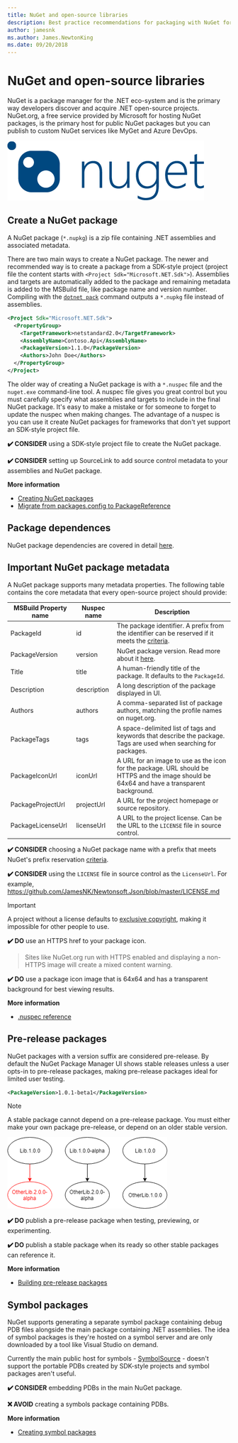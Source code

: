 ```yaml
---
title: NuGet and open-source libraries
description: Best practice recommendations for packaging with NuGet for .NET libraries.
author: jamesnk
ms.author: James.NewtonKing
ms.date: 09/20/2018
---
```

# NuGet and open-source libraries

NuGet is a package manager for the .NET eco-system and is the primary way developers discover and acquire .NET open-source projects. NuGet.org, a free service provided by Microsoft for hosting NuGet packages, is the primary host for public NuGet packages but you can publish to custom NuGet services like MyGet and Azure DevOps.

![NuGet](./media/nuget-logo.png "NuGet")

## Create a NuGet package

A NuGet package (`*.nupkg`) is a zip file containing .NET assemblies and associated metadata.

There are two main ways to create a NuGet package. The newer and recommended way is to create a package from a SDK-style project (project file the content starts with `<Project Sdk="Microsoft.NET.Sdk">`). Assemblies and targets are automatically added to the package and remaining metadata is added to the MSBuild file, like package name and version number. Compiling with the [`dotnet pack`](../../core/tools/dotnet-pack.md) command outputs a `*.nupkg` file instead of assemblies.

```xml
<Project Sdk="Microsoft.NET.Sdk">
  <PropertyGroup>
    <TargetFramework>netstandard2.0</TargetFramework>
    <AssemblyName>Contoso.Api</AssemblyName>
    <PackageVersion>1.1.0</PackageVersion>
    <Authors>John Doe</Authors>
  </PropertyGroup>
</Project>
```

The older way of creating a NuGet package is with a `*.nuspec` file and the `nuget.exe` command-line tool. A nuspec file gives you great control but you must carefully specify what assemblies and targets to include in the final NuGet package. It's easy to make a mistake or for someone to forget to update the nuspec when making changes. The advantage of a nuspec is you can use it create NuGet packages for frameworks that don't yet support an SDK-style project file.

**✔️ CONSIDER** using a SDK-style project file to create the NuGet package.

**✔️ CONSIDER** setting up SourceLink to add source control metadata to your assemblies and NuGet package.

**More information**

* [Creating NuGet packages](https://docs.microsoft.com/en-us/nuget/create-packages/creating-a-package)
* [Migrate from packages.config to PackageReference](https://docs.microsoft.com/en-us/nuget/reference/migrate-packages-config-to-package-reference)

## Package dependences

NuGet package dependencies are covered in detail [here](./dependencies.md).

## Important NuGet package metadata

A NuGet package supports many metadata properties. The following table contains the core metadata that every open-source project should provide:

| MSBuild Property name            | Nuspec name              | Description  |
| -------------------------------- | ------------------------ | ------------ |
| PackageId                        | id                       | The package identifier. A prefix from the identifier can be reserved if it meets the [criteria](https://docs.microsoft.com/en-us/nuget/reference/id-prefix-reservation). |
| PackageVersion                   | version                  | NuGet package version. Read more about it [here](./versioning.md#nuget-package-version).             |
| Title                            | title                    | A human-friendly title of the package. It defaults to the `PackageId`.             |
| Description                      | description              | A long description of the package displayed in UI.             |
| Authors                          | authors                  | A comma-separated list of package authors, matching the profile names on nuget.org.             |
| PackageTags                      | tags                     | A space-delimited list of tags and keywords that describe the package. Tags are used when searching for packages.             |
| PackageIconUrl                   | iconUrl                  | A URL for an image to use as the icon for the package. URL should be HTTPS and the image should be 64x64 and have a transparent background.             |
| PackageProjectUrl                | projectUrl               | A URL for the project homepage or source repository.             |
| PackageLicenseUrl                | licenseUrl               | A URL to the project license. Can be the URL to the `LICENSE` file in source control.             |

**✔️ CONSIDER** choosing a NuGet package name with a prefix that meets NuGet's prefix reservation [criteria](https://docs.microsoft.com/en-us/nuget/reference/id-prefix-reservation).

**✔️ CONSIDER** using the `LICENSE` file in source control as the `LicenseUrl`. For example, https://github.com/JamesNK/Newtonsoft.Json/blob/master/LICENSE.md

> [!IMPORTANT]
> A project without a license defaults to [exclusive copyright](https://choosealicense.com/no-permission/), making it impossible for other people to use.

**✔️ DO** use an HTTPS href to your package icon.

> Sites like NuGet.org run with HTTPS enabled and displaying a non-HTTPS image will create a mixed content warning.

**✔️ DO** use a package icon image that is 64x64 and has a transparent background for best viewing results.

**More information**

* [.nuspec reference](https://docs.microsoft.com/en-us/nuget/reference/nuspec)

## Pre-release packages

NuGet packages with a version suffix are considered pre-release. By default the NuGet Package Manager UI shows stable releases unless a user opts-in to pre-release packages, making pre-release packages ideal for limited user testing.

```xml
<PackageVersion>1.0.1-beta1</PackageVersion>
```

> [!NOTE]
> A stable package cannot depend on a pre-release package. You must either make your own package pre-release, or depend on an older stable version.

![NuGet pre-release package dependency](./media/nuget-prerelease-package.png "NuGet pre-release package dependency")

**✔️ DO** publish a pre-release package when testing, previewing, or experimenting.

**✔️ DO** publish a stable package when its ready so other stable packages can reference it.

**More information**

* [Building pre-release packages](https://docs.microsoft.com/en-us/nuget/create-packages/prerelease-packages)

## Symbol packages

NuGet supports generating a separate symbol package containing debug PDB files alongside the main package containing .NET assemblies. The idea of symbol packages is they're hosted on a symbol server and are only downloaded by a tool like Visual Studio on demand.

Currently the main public host for symbols - [SymbolSource](http://www.symbolsource.org/) - doesn't support the portable PDBs created by SDK-style projects and symbol packages aren't useful.

**✔️ CONSIDER** embedding PDBs in the main NuGet package.

**❌ AVOID** creating a symbols package containing PDBs.

**More information**

* [Creating symbol packages](https://docs.microsoft.com/en-us/nuget/create-packages/symbol-packages)